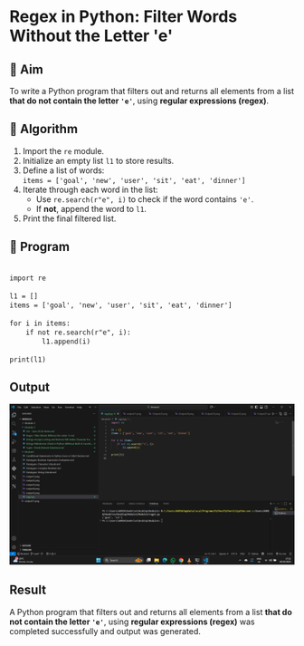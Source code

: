 # Regex in Python: Filter Words Without the Letter 'e'

## 🎯 Aim
To write a Python program that filters out and returns all elements from a list **that do not contain the letter `'e'`**, using **regular expressions (regex)**.

## 🧠 Algorithm
1. Import the `re` module.
2. Initialize an empty list `l1` to store results.
3. Define a list of words:  
   `items = ['goal', 'new', 'user', 'sit', 'eat', 'dinner']`
4. Iterate through each word in the list:
   - Use `re.search(r"e", i)` to check if the word contains `'e'`.
   - If **not**, append the word to `l1`.
5. Print the final filtered list.

## 🧾 Program
```

import re

l1 = []
items = ['goal', 'new', 'user', 'sit', 'eat', 'dinner']

for i in items:
    if not re.search(r"e", i):
        l1.append(i)

print(l1)

```

## Output

![alt text](Output32.png)
## Result
A Python program that filters out and returns all elements from a list **that do not contain the letter `'e'`**, using **regular expressions (regex)** was completed successfully and output was generated.